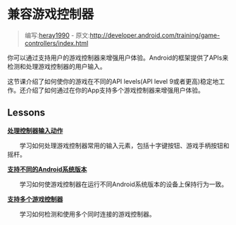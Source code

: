 # 兼容游戏控制器

> 编写:[heray1990](https://github.com/heray1990) - 原文:<http://developer.android.com/training/game-controllers/index.html>

你可以通过支持用户的游戏控制器来增强用户体验。Android的框架提供了APIs来检测和处理游戏控制器的用户输入。

这节课介绍了如何使你的游戏在不同的API levels(API level 9或者更高)稳定地工作。还介绍了如何通过在你的App支持多个游戏控制器来增强用户体验。

## Lessons

[**处理控制器输入动作**](controller-inputs.html)

　　学习如何处理游戏控制器常用的输入元素，包括十字键按钮、游戏手柄按钮和摇杆。

[**支持不同的Android系统版本**](compatibility.html)

　　学习如何使游戏控制器在运行不同Android系统版本的设备上保持行为一致。

[**支持多个游戏控制器**](multi-controller.html)

　　学习如何检测和使用多个同时连接的游戏控制器。